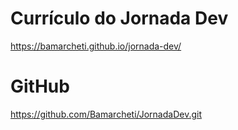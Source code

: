 # Currículo do Jornada Dev
https://bamarcheti.github.io/jornada-dev/


# GitHub
https://github.com/Bamarcheti/JornadaDev.git